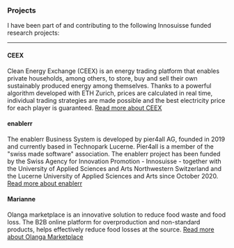### Projects
I have been part of and contributing to the following Innosuisse funded research projects:

---

#### CEEX
Clean Energy Exchange (CEEX) is an energy trading platform that enables private households, among others, to store, buy and sell their own sustainably produced energy among themselves. Thanks to a powerful algorithm developed with ETH Zurich, prices are calculated in real time, individual trading strategies are made possible and the best electricity price for each player is guaranteed.
[Read more about CEEX](https://www.ceex.ch/) 

#### enablerr
The enablerr Business System is developed by pier4all AG, founded in 2019 and currently based in Technopark Lucerne. Pier4all is a member of the "swiss made software" association. The enablerr project has been funded by the Swiss Agency for Innovation Promotion - Innosuisse - together with the University of Applied Sciences and Arts Northwestern Switzerland and the Lucerne University of Applied Sciences and Arts since October 2020.
[Read more about enablerr](https://www.enablerr.ch/) 


#### Marianne
Olanga marketplace is an innovative solution to reduce food waste and food loss. The B2B online platform for overproduction and non-standard products, helps effectively reduce food losses at the source.
[Read more about Olanga Marketplace](https://olanga.ch/#home) 

